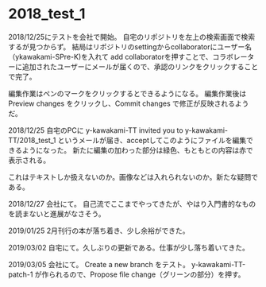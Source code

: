 # 2018_test_1
2018/12/25にテストを会社で開始。
自宅のリポジトリを左上の検索画面で検索するが見つからず。
結局はリポジトリのsettingからcollaboratorにユーザー名（ykawakami-SPre-K)を入れて
add collaboratorを押すことで、コラボレーターに追加されたユーザーにメールが届くので、承認のリンクをクリックすることで完了。


編集作業はペンのマークをクリックするとできるようになる。
編集作業後はPreview changes をクリックし、Commit changes で修正が反映されるようだ。


2018/12/25
自宅のPCに
y-kawakami-TT invited you to y-kawakami-TT/2018_test_1
というメールが届き、acceptしてこのようにファイルを編集できるようになった。
新たに編集の加わった部分は緑色、もともとの内容は赤で表示される。

これはテキストしか扱えないのか。画像などは入れられないのか。新たな疑問である。

2018/12/27
会社にて。
自己流でここまでやってきたが、やはり入門書的なものを読まないと進展がなさそう。

2019/01/25
2月刊行の本が落ち着き、少し余裕ができた。

2019/03/02
自宅にて。久しぶりの更新である。仕事が少し落ち着いてきた。

2019/03/05
会社にて。
Create a new branch をテスト。
y-kawakami-TT-patch-1 が作られるので、Propose file change（グリーンの部分）を押す。

